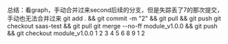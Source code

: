 总结：看graph，手动合并过来second后续的分支，但是失踪丢了7的那次提交，手动也无法合并过来
git add . && git commit -m "2" && git pull && git push
git checkout saas-test && git pull
git merge --no-ff module_v1.0.0 && git push && git checkout module_v1.0.0
1
2
3
4
5
6
8
9
1
2